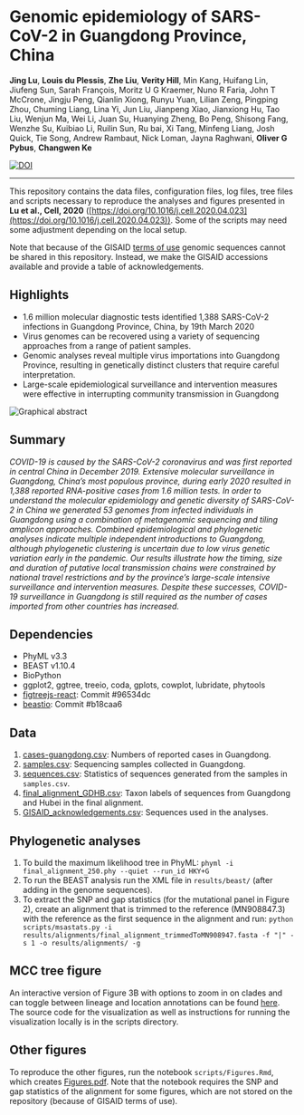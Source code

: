 # Genomic epidemiology of SARS-CoV-2 in Guangdong Province, China

**Jing Lu**, **Louis du Plessis**, **Zhe Liu**, **Verity Hill**, Min Kang, Huifang Lin, Jiufeng Sun, Sarah François, Moritz U G Kraemer, Nuno R Faria, John T McCrone,  Jingju Peng, Qianlin Xiong, Runyu Yuan, Lilian Zeng, Pingping Zhou, Chuming Liang, Lina Yi, Jun Liu, Jianpeng Xiao, Jianxiong Hu, Tao Liu, Wenjun Ma, Wei Li, Juan Su, Huanying Zheng, Bo Peng, Shisong Fang, Wenzhe Su, Kuibiao Li, Ruilin Sun, Ru bai, Xi Tang, Minfeng Liang, Josh Quick, Tie Song, Andrew Rambaut, Nick Loman, Jayna Raghwani, **Oliver G Pybus**, **Changwen Ke**

[![DOI](https://zenodo.org/badge/254357464.svg)](https://zenodo.org/badge/latestdoi/254357464)

---

This repository contains the data files, configuration files, log files, tree files and scripts necessary to reproduce the analyses and figures presented in **Lu et al., Cell, 2020** ([https://doi.org/10.1016/j.cell.2020.04.023](https://doi.org/10.1016/j.cell.2020.04.023)). Some of the scripts may need some adjustment depending on the local setup. 

Note that because of the GISAID [terms of use](https://www.gisaid.org/registration/terms-of-use/) genomic sequences cannot be shared in this repository. Instead, we make the GISAID accessions available and provide a table of acknowledgements. 


## Highlights
- 1.6 million molecular diagnostic tests identified 1,388 SARS-CoV-2 infections in Guangdong Province, China, by 19th March 2020 
- Virus genomes can be recovered using a variety of sequencing approaches from a range of patient samples. 
- Genomic analyses reveal multiple virus importations into Guangdong Province, resulting in genetically distinct clusters that require careful interpretation.
- Large-scale epidemiological surveillance and intervention measures were effective in interrupting community transmission in Guangdong

![Graphical abstract](figures/graphical_abstract_final.jpg)

## Summary
_COVID-19 is caused by the SARS-CoV-2 coronavirus and was first reported in central China in December 2019. Extensive molecular surveillance in Guangdong, China’s most populous province, during early 2020 resulted in 1,388 reported RNA-positive cases from 1.6 million tests. In order to understand the molecular epidemiology and genetic diversity of SARS-CoV-2 in China we generated 53 genomes from infected individuals in Guangdong using a combination of metagenomic sequencing and tiling amplicon approaches. Combined epidemiological and phylogenetic analyses indicate multiple independent introductions to Guangdong, although phylogenetic clustering is uncertain due to low virus genetic variation early in the pandemic. Our results illustrate how the timing, size and duration of putative local transmission chains were constrained by national travel restrictions and by the province’s large-scale intensive surveillance and intervention measures. Despite these successes, COVID-19 surveillance in Guangdong is still required as the number of cases imported from other countries has increased._


## Dependencies

- PhyML v3.3
- BEAST v1.10.4
- BioPython
- ggplot2, ggtree, treeio, coda, gplots, cowplot, lubridate, phytools
- [figtreejs-react](https://github.com/jtmccr1/figtreejs-react): Commit #96534dc
- [beastio](https://github.com/laduplessis/beastio): Commit #b18caa6


## Data

1. [cases-guangdong.csv](https://github.com/laduplessis/SARS-CoV-2_Guangdong_genomic_epidemiology/blob/master/data/cases_guangdong.csv): Numbers of reported cases in Guangdong.
2. [samples.csv](https://github.com/laduplessis/SARS-CoV-2_Guangdong_genomic_epidemiology/blob/master/data/samples.csv): Sequencing samples collected in Guangdong.
3. [sequences.csv](https://github.com/laduplessis/SARS-CoV-2_Guangdong_genomic_epidemiology/blob/master/data/sequences.csv): Statistics of sequences generated from the samples in `samples.csv`.
4. [final_alignment_GDHB.csv](https://github.com/laduplessis/SARS-CoV-2_Guangdong_genomic_epidemiology/blob/master/data/final_alignment_GDHB.csv): Taxon labels of sequences from Guangdong and Hubei in the final alignment.
5. [GISAID_acknowledgements.csv](https://github.com/laduplessis/SARS-CoV-2_Guangdong_genomic_epidemiology/blob/master/data/GISAID_acknowledgements.csv): Sequences used in the analyses.


## Phylogenetic analyses

1. To build the maximum likelihood tree in PhyML: `phyml -i final_alignment_250.phy --quiet --run_id HKY+G`
2. To run the BEAST analysis run the XML file in `results/beast/` (after adding in the genome sequences).
3. To extract the SNP and gap statistics (for the mutational panel in Figure 2), create an alignment that is trimmed to the reference (MN908847.3) with the reference as the first sequence in the alignment and run: `python scripts/msastats.py -i results/alignments/final_alignment_trimmedToMN908947.fasta -f "|" -s 1 -o results/alignments/ -g`


## MCC tree figure
An interactive version of Figure 3B with options to zoom in on clades and
can toggle between lineage and location annotations can be found [here](https://laduplessis.github.io/SARS-CoV-2_Guangdong_genomic_epidemiology/).
The source code for the visualization as well as instructions for running the visualization locally
is in the scripts directory. 


## Other figures
To reproduce the other figures, run the notebook `scripts/Figures.Rmd`, which creates [Figures.pdf](https://github.com/laduplessis/SARS-CoV-2_Guangdong_genomic_epidemiology/blob/master/scripts/Figures.pdf). Note that the notebook requires the SNP and gap statistics of the alignment for some figures, which are not stored on the repository (because of GISAID terms of use). 



